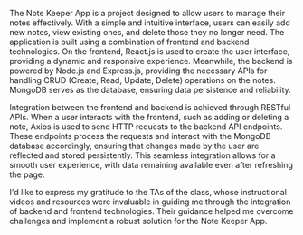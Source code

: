 The Note Keeper App is a project designed to allow users to manage their notes effectively. With a 
simple and intuitive interface, users can easily add new notes, view existing ones, and delete those 
they no longer need. The application is built using a combination of frontend and backend technologies.
 On the frontend, React.js is used to create the user interface, providing a dynamic and responsive experience.
 Meanwhile, the backend is powered by Node.js and Express.js, providing the necessary APIs for 
handling CRUD (Create, Read, Update, Delete) operations on the notes. MongoDB serves as the database,
 ensuring data persistence and reliability.

Integration between the frontend and backend is achieved through RESTful APIs. When a user 
interacts with the frontend, such as adding or deleting a note, Axios is used to send HTTP requests 
to the backend API endpoints. These endpoints process the requests and interact with the MongoDB database
 accordingly, ensuring that changes made by the user are reflected and stored persistently. This seamless
 integration allows for a smooth user experience, with data remaining available even after refreshing the page.

I'd like to express my gratitude to the TAs of the class, whose instructional videos and resources were 
invaluable in guiding me through the integration of backend and frontend technologies. Their guidance 
helped me overcome challenges and implement a robust solution for the Note Keeper App.
